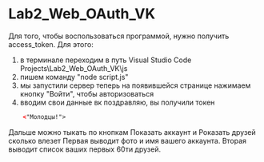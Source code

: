 # Lab2_Web_OAuth_VK

Для того, чтобы воспользоваться программой, нужно получить access_token. Для этого:
1) в терминале переходим в путь Visual Studio Code Projects\Lab2_Web_OAuth_VK\js
2) пишем команду "node script.js"
3) мы запустили сервер
    теперь на появившейся странице нажимаем кнопку "Войти", чтобы авторизоваться
4) вводим свои данные вк
    поздравляю, вы получили токен

```html
    <"Молодцы!">
```
Дальше можно тыкать по кнопкам Показать аккаунт и Роказать друзей сколько влезет
Первая выводит фото и имя вашего аккаунта. Вторая выводит список ваших первых 60ти друзей.
